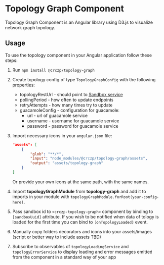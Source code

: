 # Topology Graph Component

Topology Graph Component is an Angular library using D3.js to visualize network graph topology.

## Usage

To use the topology component in your Angular application follow these steps:

1. Run `npm install @crczp/topology-graph`
2. Create topology config of type `TopologyGraphConfig` with the following properties:
   + topologyRestUrl - should point to [Sandbox service](https://github.com/cyberrangecz/backend-sandbox-service)
   + pollingPeriod   - how often to update endpoints
   + retryAttempts   - how many times try to update
   + guacamoleConfig - configuration for guacamole:
     + url - url of guacamole service
     + username - username for guacamole service
     + password - password for guacamole service

3. Import necessary icons in your `angular.json` file:
   ```json
   "assets": [
       {
           "glob": "**/*",
           "input": "node_modules/@crczp/topology-graph/assets",
           "output": "assets/topology-graph"
       }
   ]
   ```
   Or provide your own icons at the same path, with the same names.

4. Import **topologyGraphModule** from **topology-graph** and add it to imports in your module with `topologyGraphModule.forRoot(your-config-here)`.
5. Pass sandbox id to `<crczp-topology-graph>` component by binding to `[sandboxUuid]` attribute. If you wish to be notified when data of tology is loaded for the first time you can bind to `(onTopologyLoaded)` event.
6. Manually copy folders decorators and icons into your assets/images (script or better way to include assets TBD)
7. Subscribe to observables of `topologyLoadingService` and `topologyErrorService` to display loading and error messages emitted from the component in a standard way of your app

